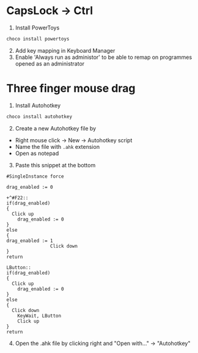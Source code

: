 # CapsLock -> Ctrl

1. Install PowerToys

```powershell
choco install powertoys
```

2. Add key mapping in Keyboard Manager
3. Enable 'Always run as administor' to be able to remap on programmes opened as an administrator

# Three finger mouse drag

1. Install Autohotkey

```powershell
choco install autohotkey
```

2.  Create a new Autohotkey file by

- Right mouse click -> New -> Autohotkey script
- Name the file with `.ahk` extension
- Open as notepad

3. Paste this snippet at the bottom

```ahk
#SingleInstance force

drag_enabled := 0

+^#F22::
if(drag_enabled)
{
  Click up
    drag_enabled := 0
}
else
{
drag_enabled := 1
                Click down
}
return

LButton::
if(drag_enabled)
{
  Click up
    drag_enabled := 0
}
else
{
  Click down
    KeyWait, LButton
    Click up
}
return
```

4. Open the .ahk file by clicking right and "Open with..." -> "Autohotkey"
